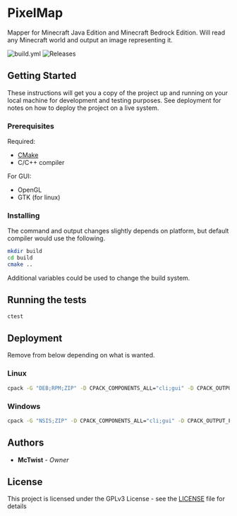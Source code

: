 # PixelMap

Mapper for Minecraft Java Edition and Minecraft Bedrock Edition. Will read any Minecraft world and output an image representing it.

![build.yml](https://git.aposoc.net/McTwist/PixelMap/badges/workflows/build.yml/badge.svg "Current build status")
![Releases](https://git.aposoc.net/McTwist/PixelMap/badges/release.svg "Latest release")

## Getting Started

These instructions will get you a copy of the project up and running on your local machine for development and testing purposes. See deployment for notes on how to deploy the project on a live system.

### Prerequisites

Required:
- [CMake](https://cmake.org/)
- C/C++ compiler

For GUI:
- OpenGL
- GTK (for linux)

### Installing

The command and output changes slightly depends on platform, but default compiler would use the following.

```bash
mkdir build
cd build
cmake ..
```

Additional variables could be used to change the build system.

## Running the tests

```bash
ctest
```
## Deployment

Remove from below depending on what is wanted.

### Linux

```bash
cpack -G "DEB;RPM;ZIP" -D CPACK_COMPONENTS_ALL="cli;gui" -D CPACK_OUTPUT_FILE_PREFIX=publish
```

### Windows

```bash
cpack -G "NSIS;ZIP" -D CPACK_COMPONENTS_ALL="cli;gui" -D CPACK_OUTPUT_FILE_PREFIX=publish
```

## Authors

- **McTwist** - *Owner*

## License

This project is licensed under the GPLv3 License - see the [LICENSE](LICENSE) file for details
